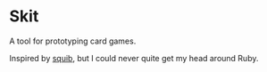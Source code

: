 # Skit

A tool for prototyping card games.

Inspired by [squib][squib], but I could never quite get my head around Ruby.

[squib]: https://github.com/andymeneely/squib
